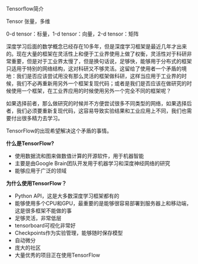 Tensorflow简介

Tensor 张量，多维

0-d tensor：标量，1-d tensor：向量，2-d tensor：矩阵



深度学习后面的数学概念已经存在10多年，但是深度学习框架是最近几年才出来的。现在大量的框架在灵活性上和便于工业界使用上做了权衡，灵活性对于科研非常重要，但是对于工业界太慢了，但是换句话说，足够快，能够用于分布式的框架只适用于特别的网络结构，这对科研又不够灵活。这留给了使用者一个矛盾的境地：我们是否应该尝试用没有那么灵活的框架做科研，这样当应用于工业界的时候，我们不必再重新用另外一个框架复现代码；或者是我们是否应该在做研究的时候使用一个框架，在工业界应用的时候使用另外一个完全不同的框架呢？

如果选择前者，那么做研究的时候并不方便尝试很多不同类型的网络，如果选择后者，我们必须要重新复现代码，这容易导致实验结果和工业应用上不同，我们也需要付出很多精力去学习。

TensorFlow的出现希望解决这个矛盾的事情。  


**什么是TensorFlow?**

* 使用数据流和图来做数值计算的开源软件，用于机器智能
* 主要是由Google Brain团队开发用于机器学习和深度神经网络的研究
* 能够应用于广泛的领域

**为什么使用TensorFlow？**

* Python API，这是大多数深度学习框架都有的
* 能够使用多个CPU和GPU，最重要的是能够很容易部署到服务器上和移动端，这是很多框架不能做的事
* 足够灵活，非常低层
* tensorboard可视化非常好
* Checkpoints作为实验管理，能够随时保存模型
* 自动微分
* 庞大的社区
* 大量优秀的项目正在使用TensorFlow



